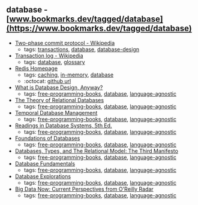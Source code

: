 database - [www.bookmarks.dev/tagged/database](https://www.bookmarks.dev/tagged/database) 
---
* [Two-phase commit protocol - Wikipedia](https://en.wikipedia.org/wiki/Two-phase_commit_protocol)
    * tags: [transactions](../tags/transactions.md), [database](../tags/database.md), [database-design](../tags/database-design.md)
* [Transaction log - Wikipedia](https://en.wikipedia.org/wiki/Transaction_log)
    * tags: [database](../tags/database.md), [glossary](../tags/glossary.md)
* [Redis Homepage](https://redis.io/)
    * tags: [caching](../tags/caching.md), [in-memory](../tags/in-memory.md), [database](../tags/database.md)
    * :octocat: [github url](https://github.com/antirez/redis)
* [What is Database Design, Anyway?](http://www.oreilly.com/data/free/what-is-database-design-anyway.csp)
    * tags: [free-programming-books](../tags/free-programming-books.md), [database](../tags/database.md), [language-agnostic](../tags/language-agnostic.md)
* [The Theory of Relational Databases](http://web.cecs.pdx.edu/~maier/TheoryBook/TRD.html)
    * tags: [free-programming-books](../tags/free-programming-books.md), [database](../tags/database.md), [language-agnostic](../tags/language-agnostic.md)
* [Temporal Database Management](http://people.cs.aau.dk/~csj/Thesis/)
    * tags: [free-programming-books](../tags/free-programming-books.md), [database](../tags/database.md), [language-agnostic](../tags/language-agnostic.md)
* [Readings in Database Systems, 5th Ed.](http://www.redbook.io)
    * tags: [free-programming-books](../tags/free-programming-books.md), [database](../tags/database.md), [language-agnostic](../tags/language-agnostic.md)
* [Foundations of Databases](http://webdam.inria.fr/Alice/)
    * tags: [free-programming-books](../tags/free-programming-books.md), [database](../tags/database.md), [language-agnostic](../tags/language-agnostic.md)
* [Databases, Types, and The Relational Model: The Third Manifesto](http://www.dcs.warwick.ac.uk/~hugh/TTM/DTATRM.pdf)
    * tags: [free-programming-books](../tags/free-programming-books.md), [database](../tags/database.md), [language-agnostic](../tags/language-agnostic.md)
* [Database Fundamentals](http://public.dhe.ibm.com/software/dw/db2/express-c/wiki/Database_fundamentals.pdf)
    * tags: [free-programming-books](../tags/free-programming-books.md), [database](../tags/database.md), [language-agnostic](../tags/language-agnostic.md)
* [Database Explorations](http://www.dcs.warwick.ac.uk/~hugh/TTM/Database-Explorations-revision-2.pdf)
    * tags: [free-programming-books](../tags/free-programming-books.md), [database](../tags/database.md), [language-agnostic](../tags/language-agnostic.md)
* [Big Data Now: Current Perspectives from O'Reilly Radar](http://shop.oreilly.com/product/0636920022640.do)
    * tags: [free-programming-books](../tags/free-programming-books.md), [database](../tags/database.md), [language-agnostic](../tags/language-agnostic.md)
